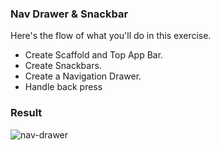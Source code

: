 ### Nav Drawer & Snackbar

Here's the flow of what you'll do in this exercise.

- Create Scaffold and Top App Bar.
- Create Snackbars.
- Create a Navigation Drawer.
- Handle back press

### Result
![nav-drawer](https://user-images.githubusercontent.com/27923352/205481438-90a52943-9fbf-457d-804e-0dd8f28dcaa0.gif)

